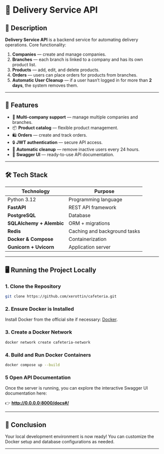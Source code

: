 # 🛒 Delivery Service API

## 📌 Description

**Delivery Service API** is a backend service for automating delivery operations.
Core functionality:

1. **Companies** — create and manage companies.
2. **Branches** — each branch is linked to a company and has its own product list.
3. **Products** — add, edit, and delete products.
4. **Orders** — users can place orders for products from branches.
5. **Automatic User Cleanup** — if a user hasn’t logged in for more than **2 days**, the system removes them.

---

## 🚀 Features

* 🏢 **Multi-company support** — manage multiple companies and branches.
* 📦 **Product catalog** — flexible product management.
* 🛍 **Orders** — create and track orders.
* 🔒 **JWT authentication** — secure API access.
* 🧹 **Automatic cleanup** — remove inactive users every 24 hours.
* 📜 **Swagger UI** — ready-to-use API documentation.

---

## 🛠 Tech Stack

| Technology               | Purpose                      |
| ------------------------ | ---------------------------- |
| Python 3.12              | Programming language         |
| **FastAPI**              | REST API framework           |
| **PostgreSQL**           | Database                     |
| **SQLAlchemy + Alembic** | ORM + migrations             |
| **Redis**                | Caching and background tasks |
| **Docker & Compose**     | Containerization             |
| **Gunicorn + Uvicorn**   | Application server           |

---

## 🖥 Running the Project Locally

### 1. Clone the Repository

```bash
git clone https://github.com/xerottin/cafeteria.git
```

### 2. Ensure Docker is Installed

Install Docker from the official site if necessary: [Docker](https://www.docker.com/).

### 3. Create a Docker Network

```bash
docker network create cafeteria-network
```

### 4. Build and Run Docker Containers

```bash
docker compose up --build
```

### 5 Open API Documentation

Once the server is running, you can explore the interactive Swagger UI documentation here:

👉 **http://0.0.0.0:8000/docs#/**

---

## 🎉 Conclusion

Your local development environment is now ready!
You can customize the Docker setup and database configurations as needed.

---

